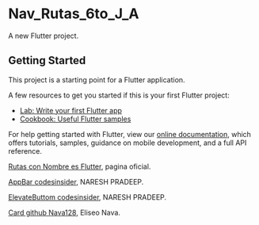 # Nav_Rutas_6to_J_A

A new Flutter project.

## Getting Started

This project is a starting point for a Flutter application.

A few resources to get you started if this is your first Flutter project:

- [Lab: Write your first Flutter app](https://flutter.dev/docs/get-started/codelab)
- [Cookbook: Useful Flutter samples](https://flutter.dev/docs/cookbook)

For help getting started with Flutter, view our
[online documentation](https://flutter.dev/docs), which offers tutorials,
samples, guidance on mobile development, and a full API reference.

[Rutas con Nombre es Flutter](https://docs.flutter.dev/cookbook/navigation/named-routes), pagina oficial.

[AppBar codesinsider](https://codesinsider.com/flutter-appbar-example-tutorial/), NARESH PRADEEP.

[ElevateButtom codesinsider](https://codesinsider.com/flutter-elevatedbutton-example/), NARESH PRADEEP.

[Card github Nava128](https://gist.github.com/nava128/ef9d98de7c0959dfbb39110d66789d90), Eliseo Nava.
